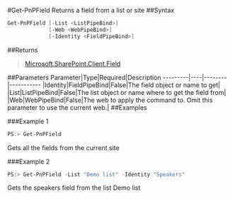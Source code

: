 #Get-PnPField
Returns a field from a list or site
##Syntax
```powershell
Get-PnPField [-List <ListPipeBind>]
             [-Web <WebPipeBind>]
             [-Identity <FieldPipeBind>]
```


##Returns
>[Microsoft.SharePoint.Client.Field](https://msdn.microsoft.com/en-us/library/microsoft.sharepoint.client.field.aspx)

##Parameters
Parameter|Type|Required|Description
---------|----|--------|-----------
|Identity|FieldPipeBind|False|The field object or name to get|
|List|ListPipeBind|False|The list object or name where to get the field from|
|Web|WebPipeBind|False|The web to apply the command to. Omit this parameter to use the current web.|
##Examples

###Example 1
```powershell
PS:> Get-PnPField
```
Gets all the fields from the current site

###Example 2
```powershell
PS:> Get-PnPField -List "Demo list" -Identity "Speakers"
```
Gets the speakers field from the list Demo list
